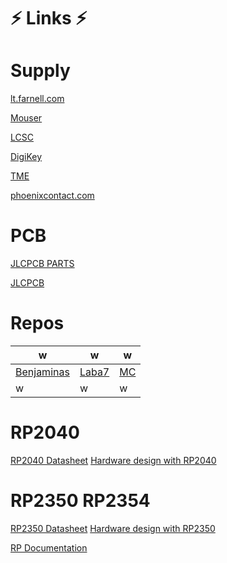 # ⚡ Links ⚡
# Supply

[lt.farnell.com](https://lt.farnell.com)

[Mouser](https://mouser.lt)

[LCSC](https://lcsc.com)

[DigiKey](https://digikey.com)

[TME](https://tme.eu)

[phoenixcontact.com](https://phoenixcontact.com)
# PCB

[JLCPCB PARTS](https://jlcpcb.com/parts)

[JLCPCB](https://jlcpcb.com)

# Repos
|w|w|w|
|------------------|------------------|------------------|
| [Benjaminas](https://github.com/benjaminas?tab=repositories) | [Laba7](https://github.com/orgs/LABA-7/repositories) | [MC](https://github.com/orgs/Multicursor/repositories) |
|w|w|w|

# RP2040
[RP2040 Datasheet](https://datasheets.raspberrypi.com/rp2040/rp2040-datasheet.pdf)
[Hardware design with RP2040](https://datasheets.raspberrypi.com/rp2350/hardware-design-with-rp2350.pdf)

# RP2350 RP2354
[RP2350 Datasheet](https://datasheets.raspberrypi.com/rp2350/rp2350-datasheet.pdf)
[Hardware design with RP2350](https://datasheets.raspberrypi.com/rp2350/hardware-design-with-rp2350.pdf)

[RP Documentation](https://www.raspberrypi.com/documentation/microcontrollers/silicon.html#documentation)
